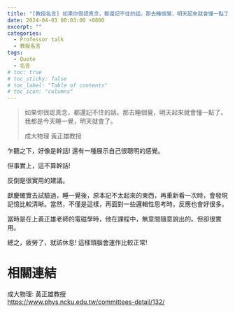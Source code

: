 ```yaml
---
title: "[教授名言] 如果你很認真念，都還記不住的話。那去睡個覺，明天起來就會懂一點了。我都是今天睡一覺，明天就會了。"
date: 2024-04-03 00:03:00 +0800
excerpt: ""
categories: 
  - Professor talk
  - 教授名言
tags:
  - Quote
  - 名言
# toc: true
# toc_sticky: false
# toc_label: "Table of contents"
# toc_icon: "columns"
---
```


> 如果你很認真念，都還記不住的話。那去睡個覺，明天起來就會懂一點了。我都是今天睡一覺，明天就會了。
> 
> 成大物理 黃正雄教授

乍聽之下，好像是幹話! 還有一種展示自己很聰明的感覺。

但事實上，這不算幹話!

反倒是很實用的建議。

獻慶確實去試驗過，睡一覺後，原本記不太起來的東西，再重新看一次時，會發現記憶比較清晰。當然，不僅是這樣，再面對一些邏輯性思考時，反應也會好很多。

當時是在上黃正雄老師的電磁學時，他在課程中，無意間隨意說出的。但卻很實用。

總之，疲勞了，就該休息! 這樣頭腦會運作比較正常!

# 相關連結

成大物理: 黃正雄教授  
<https://www.phys.ncku.edu.tw/committees-detail/132/>
